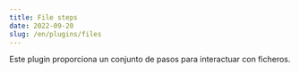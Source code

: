 ```yaml
---
title: File steps
date: 2022-09-20
slug: /en/plugins/files
---
```


Este plugin proporciona un conjunto de pasos para interactuar con ficheros.


